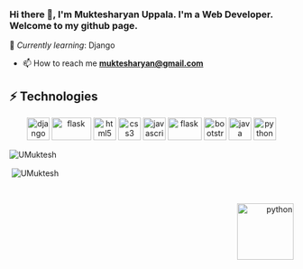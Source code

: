 ### Hi there 👋, I'm Muktesharyan Uppala. I'm a Web Developer. Welcome to my github page.

🌱 *Currently learning*: Django

- 📫 How to reach me [**muktesharyan@gmail.com**](mailto:muktesharyan@gmail.com)

## ⚡ Technologies

<p align="center">
<img src="https://devicons.github.io/devicon/devicon.git/icons/django/django-original.svg" alt="django" width="40" height="40"/>
<img src="https://www.vectorlogo.zone/logos/pocoo_flask/pocoo_flask-ar21.svg" alt="flask" width="70" height="40"/>
<img src="https://devicons.github.io/devicon/devicon.git/icons/html5/html5-original-wordmark.svg" alt="html5" width="40" height="40"/>
<img src="https://devicons.github.io/devicon/devicon.git/icons/css3/css3-original-wordmark.svg" alt="css3" width="40" height="40"/>
<img src="https://devicons.github.io/devicon/devicon.git/icons/javascript/javascript-original.svg" alt="javascript" width="40" height="40"/>
<img src="https://www.vectorlogo.zone/logos/sass-lang/sass-lang-ar21.svg" alt="flask" width="60" height="40"/>
<img src="https://devicons.github.io/devicon/devicon.git/icons/bootstrap/bootstrap-plain.svg" alt="bootstrap" width="40" height="40"/>
<img src="https://devicons.github.io/devicon/devicon.git/icons/java/java-original-wordmark.svg" alt="java" width="40" height="40"/>
<img src="https://devicons.github.io/devicon/devicon.git/icons/python/python-original.svg" alt="python" width="40" height="40"/>
</p>

<p><img align="left" src="https://github-readme-stats.vercel.app/api/top-langs/?username=UMuktesh&layout=compact" alt="UMuktesh" /></p>

<br />

<p>&nbsp;<img align="center" src="https://github-readme-stats.vercel.app/api?username=UMuktesh&show_icons=true&hide=stars" alt="UMuktesh" /></p>

<br />

<p align="right">
<a href="https://www.linkedin.com/in/muktesharyan-uppala-b763841b0/" target="blank"><img src="https://devicons.github.io/devicon/devicon.git/icons/linkedin/linkedin-original-wordmark.svg" alt="python" width="100" height="100"/></a>
</p>

<!--
**UMuktesh/UMuktesh** is a ✨ _special_ ✨ repository because its `README.md` (this file) appears on your GitHub profile.

Here are some ideas to get you started:

- 🔭 I’m currently working on ...
- 👯 I’m looking to collaborate on ...
- 🤔 I’m looking for help with ...
- 💬 Ask me about ...
- 📫 How to reach me: ...
- 😄 Pronouns: ...
- ⚡ Fun fact: ...
-->
